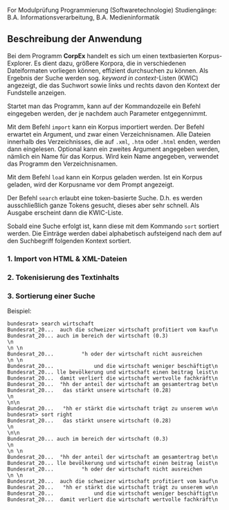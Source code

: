 For Modulprüfung Programmierung (Softwaretechnologie)
Studiengänge: B.A. Informationsverarbeitung, B.A. Medieninformatik

## Beschreibung der Anwendung

Bei dem Programm **CorpEx** handelt es sich um einen textbasierten Korpus-Explorer. Es dient dazu, größere Korpora, die in verschiedenen Dateiformaten vorliegen können, effizient durchsuchen zu können. Als Ergebnis der Suche werden sog. *keyword in context*-Listen (KWIC) angezeigt, die das Suchwort sowie links und rechts davon den Kontext der Fundstelle anzeigen.

Startet man das Programm, kann auf der Kommandozeile ein Befehl eingegeben werden, der je nachdem auch Parameter entgegennimmt. 

Mit dem Befehl `import` kann ein Korpus importiert werden. Der Befehl erwartet ein Argument, und zwar einen Verzeichnisnamen. Alle Dateien innerhalb des Verzeichnisses, die auf `.xml`, `.htm` oder `.html` enden, werden dann eingelesen. Optional kann ein zweites Argument angegeben werden, nämlich ein Name für das Korpus. Wird kein Name angegeben, verwendet das Programm den Verzeichnisnamen.

Mit dem Befehl `load` kann ein Korpus geladen werden. Ist ein Korpus geladen, wird der Korpusname vor dem Prompt angezeigt. 

Der Befehl `search` erlaubt eine token-basierte Suche. D.h. es werden ausschließlich ganze Tokens gesucht, dieses aber sehr schnell. Als Ausgabe erscheint dann die KWIC-Liste.

Sobald eine Suche erfolgt ist, kann diese mit dem Kommando `sort` sortiert werden. Die Einträge werden dabei alphabetisch aufsteigend nach dem auf den Suchbegriff folgenden Kontext sortiert.

### 1. Import von HTML & XML-Dateien

### 2. Tokenisierung des Textinhalts

### 3. Sortierung einer Suche

Beispiel:

```
bundesrat> search wirtschaft
Bundesrat_20...  auch die schweizer wirtschaft profitiert vom kauf\n
Bundesrat_20... auch im bereich der wirtschaft (0.3)
\n         
\n \n
Bundesrat_20...         °h oder der wirtschaft nicht ausreichen
\n \n
Bundesrat_20...             und die wirtschaft weniger beschäftigt\n
Bundesrat_20... lle bevölkerung und wirtschaft einen beitrag leist\n
Bundesrat_20...  damit verliert die wirtschaft wertvolle fachkräft\n
Bundesrat_20...  °hh der anteil der wirtschaft am gesamtertrag bet\n
Bundesrat_20...   das stärkt unsere wirtschaft (0.28)
\n         
\n\n
Bundesrat_20...   °hh er stärkt die wirtschaft trägt zu unserem wo\n
bundesrat> sort right
Bundesrat_20...   das stärkt unsere wirtschaft (0.28)
\n         
\n\n
Bundesrat_20... auch im bereich der wirtschaft (0.3)
\n         
\n \n
Bundesrat_20...  °hh der anteil der wirtschaft am gesamtertrag bet\n
Bundesrat_20... lle bevölkerung und wirtschaft einen beitrag leist\n
Bundesrat_20...         °h oder der wirtschaft nicht ausreichen
\n \n
Bundesrat_20...  auch die schweizer wirtschaft profitiert vom kauf\n
Bundesrat_20...   °hh er stärkt die wirtschaft trägt zu unserem wo\n
Bundesrat_20...             und die wirtschaft weniger beschäftigt\n
Bundesrat_20...  damit verliert die wirtschaft wertvolle fachkräft\n
```

